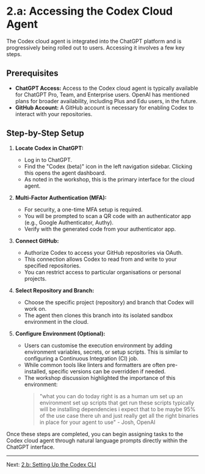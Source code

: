 # 2.a: Accessing the Codex Cloud Agent

The Codex cloud agent is integrated into the ChatGPT platform and is progressively being rolled out to users. Accessing it involves a few key steps.

## Prerequisites

*   **ChatGPT Access:** Access to the Codex cloud agent is typically available for ChatGPT Pro, Team, and Enterprise users. OpenAI has mentioned plans for broader availability, including Plus and Edu users, in the future.
*   **GitHub Account:** A GitHub account is necessary for enabling Codex to interact with your repositories.

## Step-by-Step Setup

1.  **Locate Codex in ChatGPT:**
    *   Log in to ChatGPT.
    *   Find the "Codex (beta)" icon in the left navigation sidebar. Clicking this opens the agent dashboard.
    *   As noted in the workshop, this is the primary interface for the cloud agent.

2.  **Multi-Factor Authentication (MFA):**
    *   For security, a one-time MFA setup is required.
    *   You will be prompted to scan a QR code with an authenticator app (e.g., Google Authenticator, Authy).
    *   Verify with the generated code from your authenticator app.

3.  **Connect GitHub:**
    *   Authorize Codex to access your GitHub repositories via OAuth.
    *   This connection allows Codex to read from and write to your specified repositories.
    *   You can restrict access to particular organisations or personal projects.

4.  **Select Repository and Branch:**
    *   Choose the specific project (repository) and branch that Codex will work on.
    *   The agent then clones this branch into its isolated sandbox environment in the cloud.

5.  **Configure Environment (Optional):**
    *   Users can customise the execution environment by adding environment variables, secrets, or setup scripts. This is similar to configuring a Continuous Integration (CI) job.
    *   While common tools like linters and formatters are often pre-installed, specific versions can be overridden if needed.
    *   The workshop discussion highlighted the importance of this environment:
        > "what you can do today right is as a human um set up an environment set up scripts that get run these scripts typically will be installing dependencies i expect that to be maybe 95% of the use case there uh and just really get all the right binaries in place for your agent to use" - Josh, OpenAI

Once these steps are completed, you can begin assigning tasks to the Codex cloud agent through natural language prompts directly within the ChatGPT interface.

---

Next: [2.b: Setting Up the Codex CLI](./02_b_setting_up_the_codex_cli.md)
